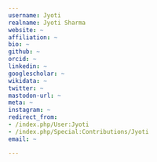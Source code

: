 ```yaml
---
username: Jyoti
realname: Jyoti Sharma
website: ~
affiliation: ~
bio: ~
github: ~
orcid: ~
linkedin: ~
googlescholar: ~
wikidata: ~
twitter: ~
mastodon-url: ~
meta: ~
instagram: ~
redirect_from:
- /index.php/User:Jyoti
- /index.php/Special:Contributions/Jyoti
email: ~

---
```

